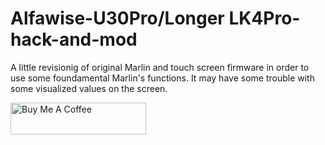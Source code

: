 # Alfawise-U30Pro/Longer LK4Pro-hack-and-mod
A little revisionig of original Marlin and touch screen firmware in order to use some foundamental Marlin's functions. It may have some trouble with some visualized values on the screen.

<a href="https://www.buymeacoffee.com/BsCmOD" target="_blank"><img src="https://cdn.buymeacoffee.com/buttons/default-orange.png" alt="Buy Me A Coffee" style="height: 51px !important;width: 217px !important;" ></a>
